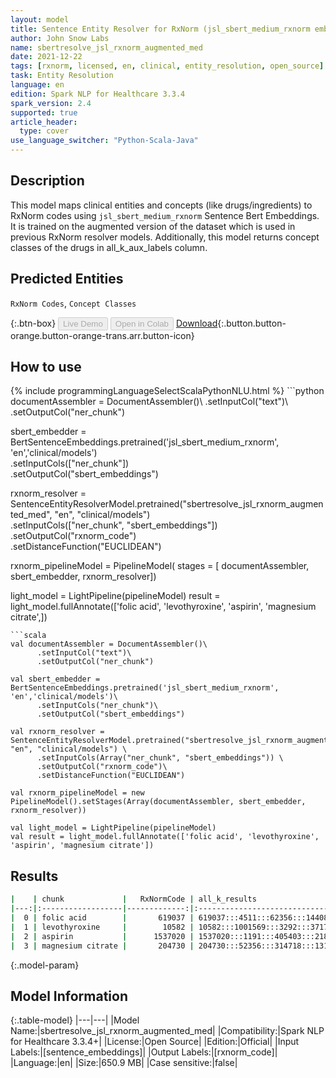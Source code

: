```yaml
---
layout: model
title: Sentence Entity Resolver for RxNorm (jsl_sbert_medium_rxnorm embeddings)
author: John Snow Labs
name: sbertresolve_jsl_rxnorm_augmented_med
date: 2021-12-22
tags: [rxnorm, licensed, en, clinical, entity_resolution, open_source]
task: Entity Resolution
language: en
edition: Spark NLP for Healthcare 3.3.4
spark_version: 2.4
supported: true
article_header:
  type: cover
use_language_switcher: "Python-Scala-Java"
---
```


## Description

This model maps clinical entities and concepts (like drugs/ingredients) to RxNorm codes using `jsl_sbert_medium_rxnorm` Sentence Bert Embeddings. It is trained on the augmented version of the dataset which is used in previous RxNorm resolver models. Additionally, this model returns concept classes of the drugs in all_k_aux_labels column.

## Predicted Entities

`RxNorm Codes`, `Concept Classes`

{:.btn-box}
<button class="button button-orange" disabled>Live Demo</button>
<button class="button button-orange" disabled>Open in Colab</button>
[Download](https://s3.amazonaws.com/auxdata.johnsnowlabs.com/public/models/sbertresolve_jsl_rxnorm_augmented_med_en_3.3.4_2.4_1640152257777.zip){:.button.button-orange.button-orange-trans.arr.button-icon}

## How to use



<div class="tabs-box" markdown="1">
{% include programmingLanguageSelectScalaPythonNLU.html %}
```python
documentAssembler = DocumentAssembler()\
      .setInputCol("text")\
      .setOutputCol("ner_chunk")

sbert_embedder = BertSentenceEmbeddings.pretrained('jsl_sbert_medium_rxnorm', 'en','clinical/models')\
      .setInputCols(["ner_chunk"])\
      .setOutputCol("sbert_embeddings")
    
rxnorm_resolver = SentenceEntityResolverModel.pretrained("sbertresolve_jsl_rxnorm_augmented_med", "en", "clinical/models") \
      .setInputCols(["ner_chunk", "sbert_embeddings"]) \
      .setOutputCol("rxnorm_code")\
      .setDistanceFunction("EUCLIDEAN")

rxnorm_pipelineModel = PipelineModel(
    stages = [
        documentAssembler,
        sbert_embedder,
        rxnorm_resolver])

light_model = LightPipeline(pipelineModel)
result = light_model.fullAnnotate(['folic acid', 'levothyroxine', 'aspirin', 'magnesium citrate',])

```
```scala
val documentAssembler = DocumentAssembler()\
      .setInputCol("text")\
      .setOutputCol("ner_chunk")

val sbert_embedder = BertSentenceEmbeddings.pretrained('jsl_sbert_medium_rxnorm', 'en','clinical/models')\
      .setInputCols("ner_chunk")\
      .setOutputCol("sbert_embeddings")
    
val rxnorm_resolver = SentenceEntityResolverModel.pretrained("sbertresolve_jsl_rxnorm_augmented_med", "en", "clinical/models") \
      .setInputCols(Array("ner_chunk", "sbert_embeddings")) \
      .setOutputCol("rxnorm_code")\
      .setDistanceFunction("EUCLIDEAN")

val rxnorm_pipelineModel = new PipelineModel().setStages(Array(documentAssembler, sbert_embedder, rxnorm_resolver))

val light_model = LightPipeline(pipelineModel)
val result = light_model.fullAnnotate(['folic acid', 'levothyroxine', 'aspirin', 'magnesium citrate'])

```
</div>

## Results

```bash
|    | chunk             |   RxNormCode | all_k_results                     | all_k_distances                   | all_k_cosine_distances            | all_k_resolutions                 | all_k_aux_labels                  |
|---:|:------------------|-------------:|:----------------------------------|:----------------------------------|:----------------------------------|:----------------------------------|:----------------------------------|
|  0 | folic acid        |       619037 | 619037:::4511:::62356:::144086... | 0.0000:::0.0000:::9.6048:::9.9... | 0.0000:::0.0000:::0.1439:::0.1... | folic acid :::folic acid:::fol... | Clinical Drug Form:::Ingredien... |
|  1 | levothyroxine     |        10582 | 10582:::1001569:::3292:::37177... | 0.0000:::0.0000:::7.9957:::7.9... | 0.0000:::0.0000:::0.1006:::0.1... | levothyroxine:::levothyroxine ... | Ingredient:::Clinical Drug For... |
|  2 | aspirin           |      1537020 | 1537020:::1191:::405403:::2187... | 0.0000:::0.0000:::9.0615:::9.4... | 0.0000:::0.0000:::0.1268:::0.1... | aspirin :::aspirin:::ysp aspir... | Clinical Drug Form:::Ingredien... |
|  3 | magnesium citrate |       204730 | 204730:::52356:::314718:::1314... | 0.0000:::0.0000:::5.0972:::5.7... | 0.0000:::0.0000:::0.0398:::0.0... | magnesium citrate :::magnesium... | Clinical Drug Form:::Ingredien... |

```

{:.model-param}
## Model Information

{:.table-model}
|---|---|
|Model Name:|sbertresolve_jsl_rxnorm_augmented_med|
|Compatibility:|Spark NLP for Healthcare 3.3.4+|
|License:|Open Source|
|Edition:|Official|
|Input Labels:|[sentence_embeddings]|
|Output Labels:|[rxnorm_code]|
|Language:|en|
|Size:|650.9 MB|
|Case sensitive:|false|
